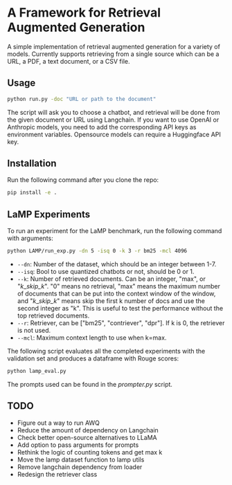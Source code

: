 # A Framework for Retrieval Augmented Generation

A simple implementation of retrieval augmented generation for a variety of models. Currently supports retrieving from a single source which can be a URL, a PDF, a text document, or a CSV file.

## Usage

```bash
python run.py -doc "URL or path to the document"
```
The script will ask you to choose a chatbot, and retrieval will be done from the given document or URL using Langchain. If you want to use OpenAI or Anthropic models, you need to add the corresponding API keys as environment variables. Opensource models can require a Huggingface API key.

## Installation

Run the following command after you clone the repo:

```bash
pip install -e .
```

## LaMP Experiments

To run an experiment for the LaMP benchmark, run the following command with arguments:

```bash
python LAMP/run_exp.py -dn 5 -isq 0 -k 3 -r bm25 -mcl 4096
```

- `--dn`: Number of the dataset, which should be an integer between 1-7. 
- `--isq`: Bool to use quantized chatbots or not, should be 0 or 1.
- `--k`: Number of retrieved documents. Can be an integer, "max", or "<i>k</i>__skip_<i>_k</i>". "0" means no retrieval, "max" means the maximum number of documents that can be put into the context window of the window, and "<i>k</i>__skip_<i>_k</i>" means skip the first k number of docs and use the second integer as "k". This is useful to test the performance without the top retrieved documents.
- `--r`: Retriever, can be ["bm25", "contriever", "dpr"]. If k is 0, the retriever is not used.
- `--mcl`: Maximum context length to use when k=max.

The following script evaluates all the completed experiments with the validation set and produces a dataframe with Rouge scores:

```bash
python lamp_eval.py
```

The prompts used can be found in the _prompter.py_ script.

## TODO 
  * Figure out a way to run AWQ 
  * Reduce the amount of dependency on Langchain 
  * Check better open-source alternatives to LLaMA 
  * Add option to pass arguments for prompts
  * Rethink the logic of counting tokens and get max k 
  * Move the lamp dataset function to lamp utils 
  * Remove langchain dependency from loader 
  * Redesign the retriever class 
